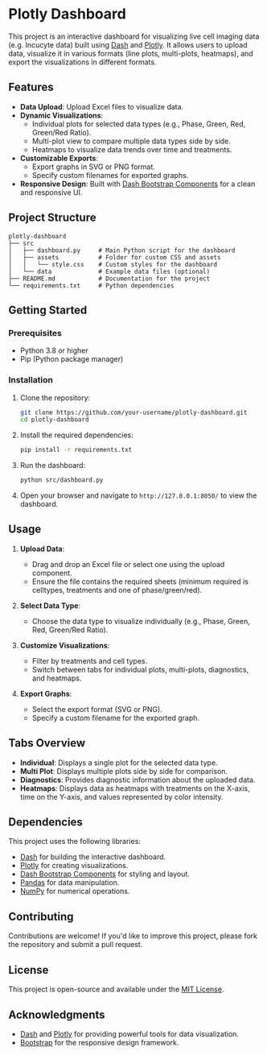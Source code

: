 # Plotly Dashboard

This project is an interactive dashboard for visualizing live cell imaging data (e.g. Incucyte data) built using [Dash](https://dash.plotly.com/) and [Plotly](https://plotly.com/). It allows users to upload data, visualize it in various formats (line plots, multi-plots, heatmaps), and export the visualizations in different formats.

## Features

- **Data Upload**: Upload Excel files to visualize data.
- **Dynamic Visualizations**:
  - Individual plots for selected data types (e.g., Phase, Green, Red, Green/Red Ratio).
  - Multi-plot view to compare multiple data types side by side.
  - Heatmaps to visualize data trends over time and treatments.
- **Customizable Exports**:
  - Export graphs in SVG or PNG format.
  - Specify custom filenames for exported graphs.
- **Responsive Design**: Built with [Dash Bootstrap Components](https://dash-bootstrap-components.opensource.faculty.ai/) for a clean and responsive UI.

## Project Structure

```
plotly-dashboard
├── src
│   ├── dashboard.py     # Main Python script for the dashboard
│   ├── assets           # Folder for custom CSS and assets
│   │   └── style.css    # Custom styles for the dashboard
│   └── data             # Example data files (optional)
├── README.md            # Documentation for the project
└── requirements.txt     # Python dependencies
```

## Getting Started

### Prerequisites

- Python 3.8 or higher
- Pip (Python package manager)

### Installation

1. Clone the repository:
   ```bash
   git clone https://github.com/your-username/plotly-dashboard.git
   cd plotly-dashboard
   ```

2. Install the required dependencies:
   ```bash
   pip install -r requirements.txt
   ```

3. Run the dashboard:
   ```bash
   python src/dashboard.py
   ```

4. Open your browser and navigate to `http://127.0.0.1:8050/` to view the dashboard.

## Usage

1. **Upload Data**:
   - Drag and drop an Excel file or select one using the upload component.
   - Ensure the file contains the required sheets (minimum required is celltypes, treatments and one of phase/green/red).

2. **Select Data Type**:
   - Choose the data type to visualize individually (e.g., Phase, Green, Red, Green/Red Ratio).

3. **Customize Visualizations**:
   - Filter by treatments and cell types.
   - Switch between tabs for individual plots, multi-plots, diagnostics, and heatmaps.

4. **Export Graphs**:
   - Select the export format (SVG or PNG).
   - Specify a custom filename for the exported graph.

## Tabs Overview

- **Individual**: Displays a single plot for the selected data type.
- **Multi Plot**: Displays multiple plots side by side for comparison.
- **Diagnostics**: Provides diagnostic information about the uploaded data.
- **Heatmaps**: Displays data as heatmaps with treatments on the X-axis, time on the Y-axis, and values represented by color intensity.

## Dependencies

This project uses the following libraries:
- [Dash](https://dash.plotly.com/) for building the interactive dashboard.
- [Plotly](https://plotly.com/) for creating visualizations.
- [Dash Bootstrap Components](https://dash-bootstrap-components.opensource.faculty.ai/) for styling and layout.
- [Pandas](https://pandas.pydata.org/) for data manipulation.
- [NumPy](https://numpy.org/) for numerical operations.


## Contributing

Contributions are welcome! If you'd like to improve this project, please fork the repository and submit a pull request.

## License

This project is open-source and available under the [MIT License](LICENSE).

## Acknowledgments

- [Dash](https://dash.plotly.com/) and [Plotly](https://plotly.com/) for providing powerful tools for data visualization.
- [Bootstrap](https://getbootstrap.com/) for the responsive design framework.